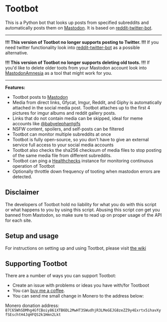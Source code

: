 # Tootbot

This is a Python bot that looks up posts from specified subreddits and automatically posts them on [Mastodon][1].
It is based on [reddit-twitter-bot][2].

---

**!!! This version of Tootbot no longer supports posting to Twitter. !!!**
If you need twitter functionality look into [reddit-twitter-bot][2] as a possible alternative.

**!!! This version of Tootbot no longer supports deleting old toots. !!!**
If you'd like to delete older toots from your Mastodon account look into [MastodonAmnesia][3] as a tool that might
work for you.


---

**Features:**

* Tootbot posts to [Mastodon][1]
* Media from direct links, Gfycat, Imgur, Reddit, and Giphy is automatically attached in the social media post.
  Tootbot attaches up to the first 4 pictures for imgur albums and reddit gallery posts.
* Links that do not contain media can be skipped, ideal for meme accounts like [@babyelephantgifs][4]
* NSFW content, spoilers, and self-posts can be filtered
* Tootbot can monitor multiple subreddits at once
* Tootbot is fully open-source, so you don't have to give an external service full access to your social media accounts
* Tootbot also checks the sha256 checksum of media files to stop posting of the same media file from different subreddits.
* Tootbot can ping a [Healthchecks][5] instance for monitoring continuous operation of Tootbot
* Optionally throttle down frequency of tooting when mastodon errors are detected.

## Disclaimer

The developers of Tootbot hold no liability for what you do with this script or what happens to you by using this
script. Abusing this script *can* get you banned from Mastodon, so make sure to read up on proper usage of the API
for each site.

## Setup and usage

For instructions on setting up and using Tootbot, please visit [the wiki][6]

## Supporting Tootbot

There are a number of ways you can support Tootbot:

- Create an issue with problems or ideas you have with/for Tootboot
- You can [buy me a coffee][7].
- You can send me small change in Monero to the address below:

Monero donation address:
`87C65WhSDMhg4GfCBoiy861XTB6DL2MwHT3SWudhjR3LMeGEJG8zeZZ9y4Exrtx5ihavXyfSEschtH4JqHFQS2k1Hmn2Lkt`

[1]: https://joinmastodon.org/
[2]: https://github.com/rhiever/reddit-twitter-bot
[3]: https://pypi.org/project/mastodonamnesia/
[4]: https://botsin.space/@babyelephantgifs
[5]: https://healthchecks.io/
[6]: https://codeberg.org/MarvinsMastodonTools/tootbot/wiki
[7]: https://www.buymeacoffee.com/marvin8
